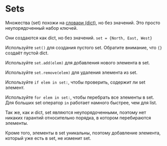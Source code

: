 # Sets
Множества (set) похожи на [словари (dict)](docs/scripting/dicts.md), но без значений. Это просто неупорядоченный набор ключей. 

Они создаются как dict, но без значений.
`set = {North, East, West}`

Используйте `set()` для создания пустого set. Обратите внимание, что `{}` создаёт пустой dict.

Используйте `set.add(elem)` для добавления нового элемента в set.

Используйте `set.remove(elem)` для удаления элемента из set.

Используйте `if elem in set:`, чтобы проверить, содержит ли set элемент.

Используйте `for elem in set:`, чтобы перебрать все элементы в set.
Для больших set оператор `in` работает намного быстрее, чем для list.

Так же, как и dict, set являются неупорядоченными, поэтому нет никаких гарантий относительно порядка, в котором перебираются элементы.

Кроме того, элементы в set уникальны, поэтому добавление элемента, который уже есть в set, не изменит set.